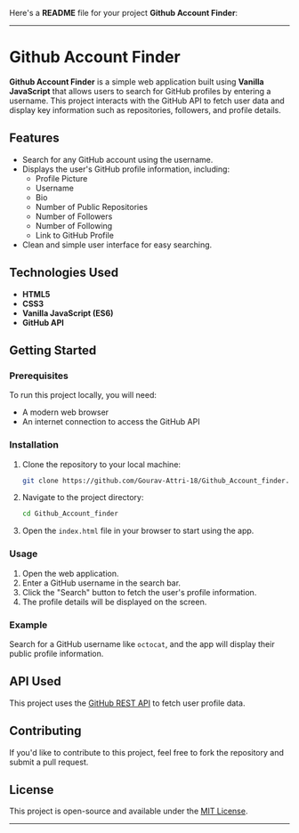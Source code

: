 Here's a **README** file for your project **Github Account Finder**:

---

# Github Account Finder

**Github Account Finder** is a simple web application built using **Vanilla JavaScript** that allows users to search for GitHub profiles by entering a username. This project interacts with the GitHub API to fetch user data and display key information such as repositories, followers, and profile details.

## Features

- Search for any GitHub account using the username.
- Displays the user's GitHub profile information, including:
  - Profile Picture
  - Username
  - Bio
  - Number of Public Repositories
  - Number of Followers
  - Number of Following
  - Link to GitHub Profile
- Clean and simple user interface for easy searching.

## Technologies Used

- **HTML5**
- **CSS3**
- **Vanilla JavaScript (ES6)**
- **GitHub API**

## Getting Started

### Prerequisites

To run this project locally, you will need:

- A modern web browser
- An internet connection to access the GitHub API

### Installation

1. Clone the repository to your local machine:
   ```bash
   git clone https://github.com/Gourav-Attri-18/Github_Account_finder.git
   ```

2. Navigate to the project directory:
   ```bash
   cd Github_Account_finder
   ```

3. Open the `index.html` file in your browser to start using the app.

### Usage

1. Open the web application.
2. Enter a GitHub username in the search bar.
3. Click the "Search" button to fetch the user's profile information.
4. The profile details will be displayed on the screen.

### Example

Search for a GitHub username like `octocat`, and the app will display their public profile information.

## API Used

This project uses the [GitHub REST API]('https://api.github.com/users/') to fetch user profile data.

## Contributing

If you'd like to contribute to this project, feel free to fork the repository and submit a pull request.

## License

This project is open-source and available under the [MIT License](LICENSE).

---

